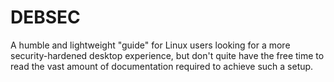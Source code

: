 # DEBSEC
A humble and lightweight "guide" for Linux users looking for a more security-hardened desktop experience, but don't quite have the free time to read the vast amount of documentation required to achieve such a setup.
